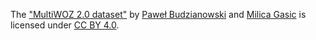 The ["MultiWOZ 2.0 dataset"](https://www.repository.cam.ac.uk/handle/1810/280608) by [Paweł Budzianowski](http://budzianowski.github.io/) and [Milica Gasic](https://www.cs.hhu.de/en/research-groups/dialog-systems-and-machine-learning/our-team/team/cv-gasic.html) is licensed under [CC BY 4.0](https://creativecommons.org/licenses/by/4.0/).